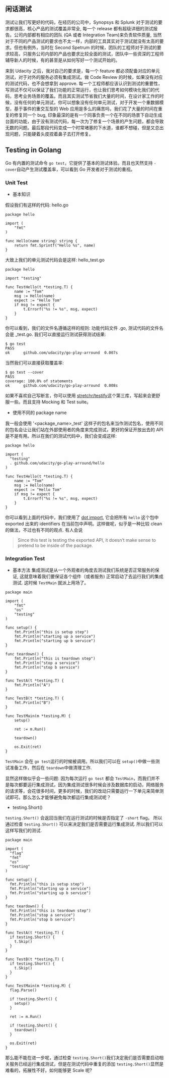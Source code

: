 ## 闲话测试
测试让我们写更好的代码，在经历的公司中，Synopsys 和 Splunk 对于测试的要求都很高，核心产品的测试覆盖非常全, 每一个 release 都有超级详细的测试报告。公司内部都有相应的团队 (QA 或者 Integration Team)来负责软件质量, 当然对于不同的产品测试的要求也不太一样，内部的工具其实对于测试就没有太高的要求。但也有例外，当时在 Second Spetrum 的时候，团队的工程师对于测试的要求较高，只服务公司内部的产品也要求比较全面的测试，团队中一些资深的工程师辅导新人的时候，有的甚至是从如何写好一个测试开始的。

来到 Udacity 之后，我对自己的要求是，每一个 feature 都必须配备对应的单元测试，对于对外的服务必须有集成测试。做 Code Review 的时候，如果没有对应的测试代码，也不会想拿到 approve.   每一个工程师都应该认识到测试的重要性， 写测试不仅可以保证了我们功能的正常运行，也让我们思考如何模块化我们的代码，思考业务场景的覆盖。而且其实测试节省我们大量的时间，在设计家工作的时候，没有任何的单元测试，你可以想象没有任何单元测试，对于开发一个重数据模型，基于事件的重交互型的 Web 应用是多么的痛苦吗，我们花了大量的时间在重复的修复同一个 bug, 印象最深的是有一个同事负责一个在不同的场景下自动生成台面的功能，由于没有测试代码，每一次为了修复一个场景的产生问题，都会导致无数的问题。最后那段代码变成一个时常堵塞的下水道，谁都不想碰，但是又总出现问题，只能硬着头皮捏着鼻子去打开修复。

## Testing in Golang
Go 有内置的测试命令 `go test`，它提供了基本的测试体验。而且也天然支持 `-cover`自动产生测试覆盖率，可以看到 Go 开发者对于测试的重视。

### Unit Test

* 基本知识

假设我们有这样的代码: hello.go
```
package hello

import (
	"fmt"
)

func Hello(name string) string {
	return fmt.Sprintf("Hello %s", name)
}

```

大致上我们的单元测试代码会是这样: hello_test.go

```
package hello

import "testing"

func TestHello(t *testing.T) {
	name := "Tom"
	msg := Hello(name)
	expect := "Hello Tom"
	if msg != expect {
		t.Errorf("%s != %s", msg, expect)
	}
}
```

你可以看到，我们的文件名遵循这样的规则: 功能代码文件 <some name>.go, 测试代码的文件名会是 <some name>_test.go.  我们可以直接运行测试获得测试结果:

```
$ go test
PASS
ok  	github.com/udacity/go-play-arround	0.007s
```

当然我们可以直接获取覆盖率:

```
$ go test --cover
PASS
coverage: 100.0% of statements
ok  	github.com/udacity/go-play-arround	0.008s
```

如果不喜欢自己写断言，你可以使用 [stretchr/testify](https://github.com/stretchr/testify)这个第三库，写起来会更舒服一些。而且支持 Mocking 和 Test suite。

* 使用不同的 package name

我一般会使用 '<package_name>_test' 这样子的包名来当作测试包名，使用不同的包名会让让我们站在外部使用者的角度来完成测试，更好的保证开放出去的 API 是不是有用。所以在我们的测试代码中，我们会变成这样:

```
package hello

import (
  "testing"
  . github.com/udacity/go-play-arround/hello
)

func TestHello(t *testing.T) {
	name := "Tom"
	msg := Hello(name)
	expect := "Hello Tom"
	if msg != expect {
		t.Errorf("%s != %s", msg, expect)
	}
}
```

你可以看到上面的代码中，我们使用了 [dot import](https://golang.org/ref/spec#Import_declarations), 它会把所有 `hello` 这个包中 exported 出来的 identifiers 在当前包中声明。这样做呢，似乎是一种比较 clean 的做法，不过也有不同的观点. 有人会说

> Since this test is testing the exported API, it doesn’t make sense to pretend to be inside of the package.

### Integration Test
* 基本方法
集成测试是从一个外观者的角度去测试我们系统是否正常服务的保证, 这就意味着我们要保证各个组件（或者服务) 正常启动了去运行我们的集成测试.  这时候 `TestMain` 就派上用场了。

```
package main

import (
	"fmt"
	"os"
	"testing"
)

func setup() {
	fmt.Println("this is setup step")
	fmt.Println("starting up a service")
	fmt.Println("starting up b service")
}

func teardown() {
	fmt.Println("this is teardown step")
	fmt.Println("stop a service")
	fmt.Println("stop b service")
}

func TestA(t *testing.T) {
	fmt.Println("A")
}

func TestB(t *testing.T) {
	fmt.Println("B")
}

func TestMain(m *testing.M) {
	setup()

	ret := m.Run()

	teardown()

	os.Exit(ret)
}
```

`TestMain` 会在 `go test`运行的时候被调用。所以我们可以在 `setup()`中做一些测试准备工作，然后在 `teardown`中做清理工作.

显然这样做似乎会一些问题: 因为每次运行 `go test` 都会 `TestMain`，而我们并不是每次都要运行集成测试，因为集成测试很多时候会涉及数据库的启动，网络服务的请求等，会花很多时间，更多的时候，我们的改动只需要运行一下单元来简单测试即可。那么怎么才能够避免每次都运行集成测试呢？

* testing.Short()

 `testing.Short()` 会返回当我们在运行测试的时候是否指定了 `-short` flag。 所以通过检查 `testing.Short()` 可以来决定我们是否需要运行集成测试. 所以我们可以这样写我们的测试.

```
package main

import (
  "flag"
  "fmt"
  "os"
  "testing"
)

func setup() {
  fmt.Println("this is setup step")
  fmt.Println("starting up a service")
  fmt.Println("starting up b service")
}

func teardown() {
  fmt.Println("this is teardown step")
  fmt.Println("stop a service")
  fmt.Println("stop b service")
}

func TestA(t *testing.T) {
  if testing.Short() {
    t.Skip()
  }
}

func TestB(t *testing.T) {
  if testing.Short() {
    t.Skip()
  }
}

func TestMain(m *testing.M) {
  flag.Parse()

  if !testing.Short() {
    setup()
  }

  ret := m.Run()

  if !testing.Short() {
    teardown()
  }

  os.Exit(ret)
}
```

那么能不能在进一步呢，通过检查 `testing.Short()`我们决定我们是否需要启动相关服务已经运行集成测试，但是在测试代码中重复的添加 `testing.Short()`显然是难看的，拓展性不好。如何能够更 Scale 呢?
